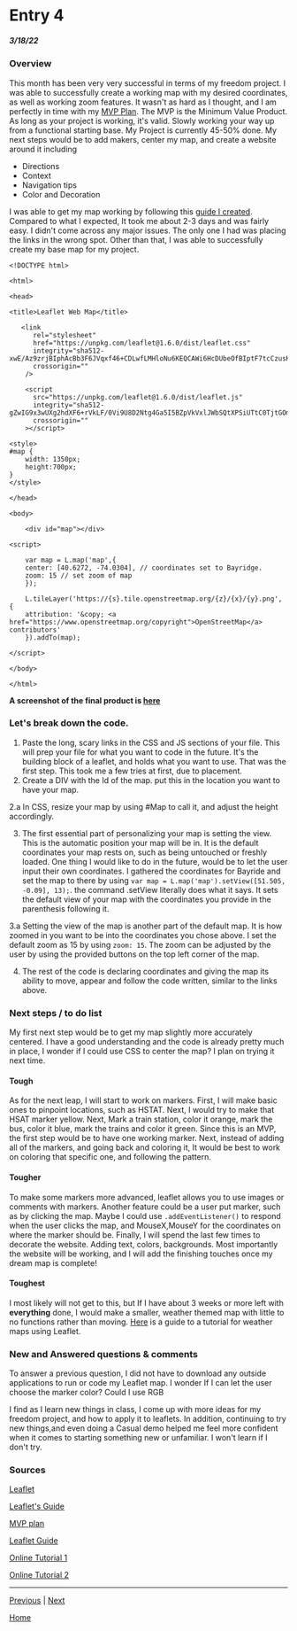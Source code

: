 # Entry 4
##### 3/18/22
### Overview
This month has been very very successful in terms of my freedom project. I was able to successfully create a working map with my desired coordinates, as well as working zoom features. It wasn't as hard as I thought, and I am perfectly in time with my [MVP Plan](https://docs.google.com/document/d/1WPoUtDxDtXmFJ1bUfcMtytF-ZiVZD5GwN2wqt8km6Hc/edit?usp=sharing). The MVP is the Minimum Value Product. As long as your project is working, it's valid. Slowly working your way up from a functional starting base. My Project is currently 45-50% done. My next steps would be to add makers, center my map, and create a website around it including
- Directions
- Context
- Navigation tips
- Color and Decoration

I was able to get my map working by following this [guide I created](https://docs.google.com/document/d/18fefLc6nQL6y_yu4SGAUnliXsFcpn5lnHqkHvMBBpSg/edit?usp=sharing). Compared to what I expected, It took me about 2-3 days and was fairly easy. I didn't come across any major issues. The only one I had was placing the links in the wrong spot. Other than that, I was able to successfully create my base map for my project.
```JS
<!DOCTYPE html>

<html>

<head>

<title>Leaflet Web Map</title>

   <link
      rel="stylesheet"
      href="https://unpkg.com/leaflet@1.6.0/dist/leaflet.css"
      integrity="sha512-xwE/Az9zrjBIphAcBb3F6JVqxf46+CDLwfLMHloNu6KEQCAWi6HcDUbeOfBIptF7tcCzusKFjFw2yuvEpDL9wQ=="
      crossorigin=""
    />

    <script
      src="https://unpkg.com/leaflet@1.6.0/dist/leaflet.js"
      integrity="sha512-gZwIG9x3wUXg2hdXF6+rVkLF/0Vi9U8D2Ntg4Ga5I5BZpVkVxlJWbSQtXPSiUTtC0TjtGOmxa1AJPuV0CPthew=="
      crossorigin=""
    ></script>

<style>
#map {   
    width: 1350px;
    height:700px;
}
</style>

</head>

<body>

    <div id="map"></div>

<script>

    var map = L.map('map',{
    center: [40.6272, -74.0304], // coordinates set to Bayridge.
    zoom: 15 // set zoom of map
    });

    L.tileLayer('https://{s}.tile.openstreetmap.org/{z}/{x}/{y}.png', {
    attribution: '&copy; <a href="https://www.openstreetmap.org/copyright">OpenStreetMap</a> contributors'
    }).addTo(map);

</script>

</body>

</html>
```
**A screenshot of the final product is [here](https://drive.google.com/file/d/1qXzN2TM_pgmeHhEKSa80Nz-GHXZknNvw/view?usp=sharing)**
### Let's break down the code.
1. Paste the long, scary links in the CSS and JS sections of your file. This will prep your file for what you want to code in the future. It's the building block of a leaflet, and holds what you want to use. That was the first step. This took me a few tries at first, due to placement.
2. Create a DIV with the Id of the map. put this in the location you want to have your map.


2.a In CSS, resize your map by using #Map to call it, and adjust the height accordingly.

3. The first essential part of personalizing your map is setting the view. This is the automatic position your map will be in. It is the default coordinates your map rests on, such as being untouched or freshly loaded. One thing I would like to do in the future, would be to let the user input their own coordinates. I gathered the coordinates for Bayride and set the map to there by using ``var map = L.map('map').setView([51.505, -0.09], 13);``. the command .setView literally does what it says. It sets the default view of your map with the coordinates you provide in the parenthesis following it.


3.a Setting the view of the map is another part of the default map. It is how zoomed in you want to be into the coordinates you chose above. I set the default zoom as 15 by using ``zoom: 15``. The zoom can be adjusted  by the user by using the provided buttons on the top left corner of the map.

4. The rest of the code is declaring coordinates and giving the map its ability to move, appear and follow the code written, similar to the links above.

### Next steps / to do list
My first next step would be to get my map slightly more accurately centered. I have a good understanding and the code is already pretty much in place, I wonder if I could use CSS to center the map? I plan on trying it next time.

#### Tough
As for the next leap, I will start to work on markers. First, I will make basic ones to pinpoint locations, such as HSTAT. Next, I would try to make that HSAT marker yellow. Next, Mark a train station, color it orange, mark the bus, color it blue, mark the trains and color it green. Since this is an MVP, the first step would be to have one working marker. Next, instead of adding all of the markers, and going back and coloring it, It would be best to work on coloring that specific one, and following the pattern.

#### Tougher
To make some markers more advanced, leaflet allows you to use images or comments with markers. Another feature could be a user put marker, such as by clicking the map. Maybe I could use ``.addEventListener()`` to respond when the user clicks the map, and MouseX,MouseY for the coordinates on where the marker should be.
 Finally, I will spend the last few times to decorate the website. Adding text, colors, backgrounds. Most importantly the website will be working, and I will add the finishing touches once my dream map is complete!
 
 #### Toughest
 I most likely will not get to this, but If I have about 3 weeks or more left with **everything** done, I would make a smaller, weather themed map with little to no functions rather than moving. [Here](https://www.aerisweather.com/blog/2020/10/21/animate-weather-data-with-leaflet-and-aerisweather/) is a guide to a tutorial for weather maps using Leaflet.

### New and Answered questions & comments
To answer a previous question, I did not have to download any outside applications to run or code my Leaflet map.
I wonder If I can let the user choose the marker color? Could I use RGB

I find as I learn new things in class, I come up with more ideas for my freedom project, and how to apply it to leaflets. In addition, continuing to try new things,and even doing a Casual demo helped me feel more confident when it comes to starting something new or unfamiliar. I won't learn if I don't try. 

### Sources
[Leaflet](https://leafletjs.com/)

[Leaflet's Guide](https://leafletjs.com/SlavaUkraini/examples/quick-start/)

[MVP plan](https://docs.google.com/document/d/1WPoUtDxDtXmFJ1bUfcMtytF-ZiVZD5GwN2wqt8km6Hc/edit?usp=sharing)

[Leaflet Guide](https://docs.google.com/document/d/18fefLc6nQL6y_yu4SGAUnliXsFcpn5lnHqkHvMBBpSg/edit?usp=sharing)

[Online Tutorial 1](http://zevross.com/blog/2014/10/28/tips-for-creating-leafleft-js-maps/)

[Online Tutorial 2](https://www.sitepoint.com/leaflet-create-map-beginner-guide/)

--------------------------------------------------------------------------------------------

[Previous](entry03.md) | [Next](entry05.md)

[Home](../README.md)
